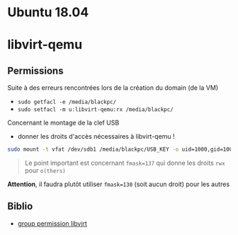 # Ubuntu 18.04

# libvirt-qemu

## Permissions

Suite à des erreurs rencontrées lors de la création du domain (de la VM)

- `sudo getfacl -e /media/blackpc/`
- `sudo setfacl -m u:libvirt-qemu:rx /media/blackpc/`

Concernant le montage de la clef USB

- donner les droits d'accès nécessaires à libvirt-qemu !

```bash
sudo mount -t vfat /dev/sdb1 /media/blackpc/USB_KEY -o uid=1000,gid=1000,utf8,dmask=020,fmask=137
```

> Le point important est concernant `fmask=137` qui donne les droits `rwx` pour `o(thers)`

**Attention**, il faudra plutôt utiliser `fmask=130` (soit aucun droit) pour les autres

## Biblio

- [group permission libvirt](https://github.com/jedi4ever/veewee/issues/996)
